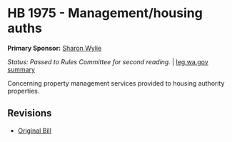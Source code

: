 # HB 1975 - Management/housing auths
**Primary Sponsor:** [Sharon Wylie](/person/leg/sharon.wylie.md)

*Status: Passed to Rules Committee for second reading.* | [leg.wa.gov summary](https://app.leg.wa.gov/billsummary?BillNumber=1975&Year=2021)

Concerning property management services provided to housing authority properties.

## Revisions
* [Original Bill](1/)